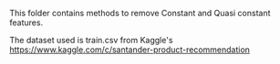 This folder contains methods to remove Constant and Quasi constant features.

The dataset used is train.csv from Kaggle's
https://www.kaggle.com/c/santander-product-recommendation
